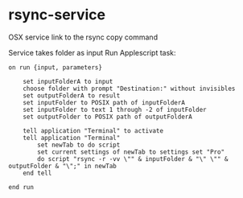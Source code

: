 rsync-service
=============

OSX service link to the rsync copy command

Service takes folder as input
Run Applescript task:

	on run {input, parameters}
	
		set inputFolderA to input
		choose folder with prompt "Destination:" without invisibles
		set outputFolderA to result
		set inputFolder to POSIX path of inputFolderA
		set inputFolder to text 1 through -2 of inputFolder
		set outputFolder to POSIX path of outputFolderA
		
		tell application "Terminal" to activate
		tell application "Terminal"
			set newTab to do script
			set current settings of newTab to settings set "Pro"
			do script "rsync -r -vv \"" & inputFolder & "\" \"" & outputFolder & "\";" in newTab
		end tell
	
	end run
